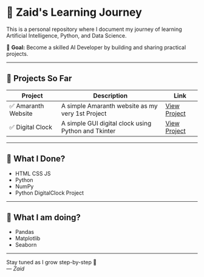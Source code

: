 # 📘 Zaid's Learning Journey

This is a personal repository where I document my journey of learning Artificial Intelligence, Python, and Data Science.

🎯 **Goal:** Become a skilled AI Developer by building and sharing practical projects.

---

## 🚀 Projects So Far

| Project | Description | Link |
|--------|-------------|------|
| ✅ Amaranth Website | A simple Amaranth website as my very 1st Project | [View Project](https://github.com/myselfmdzaid/Amaranth-Website)
| ✅ Digital Clock | A simple GUI digital clock using Python and Tkinter | [View Project](https://github.com/myselfmdzaid/My_Learning_Joureny/tree/main/1st_Project_DigitalClock)

---

## 🧠 What I Done?
- HTML CSS JS
- Python
- NumPy
- Python DigitalClock Project

---

## 🧠 What I am doing?
- Pandas
- Matplotlib
- Seaborn

---

Stay tuned as I grow step-by-step 👣  
— *Zaid*
